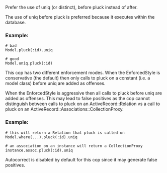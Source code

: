 Prefer the use of uniq (or distinct), before pluck instead of after.

The use of uniq before pluck is preferred because it executes within
the database.

### Example:
    # bad
    Model.pluck(:id).uniq

    # good
    Model.uniq.pluck(:id)

This cop has two different enforcement modes. When the EnforcedStyle
is conservative (the default) then only calls to pluck on a constant
(i.e. a model class) before uniq are added as offenses.

When the EnforcedStyle is aggressive then all calls to pluck before
uniq are added as offenses. This may lead to false positives as the cop
cannot distinguish between calls to pluck on an ActiveRecord::Relation
vs a call to pluck on an ActiveRecord::Associations::CollectionProxy.

### Example:
    # this will return a Relation that pluck is called on
    Model.where(...).pluck(:id).uniq

    # an association on an instance will return a CollectionProxy
    instance.assoc.pluck(:id).uniq

Autocorrect is disabled by default for this cop since it may generate
false positives.
